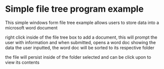 ﻿# Simple file tree program example

This simple windows form file tree example allows users to store data into a microsoft
word document

right click inside of the file tree box to add a document, this will prompt the user with information
and when submitted, opens a word doc showing the data the user inputted, the word doc will be sorted to its respective folder

the file will persist inside of the folder selected and can be click upon to view its contents
